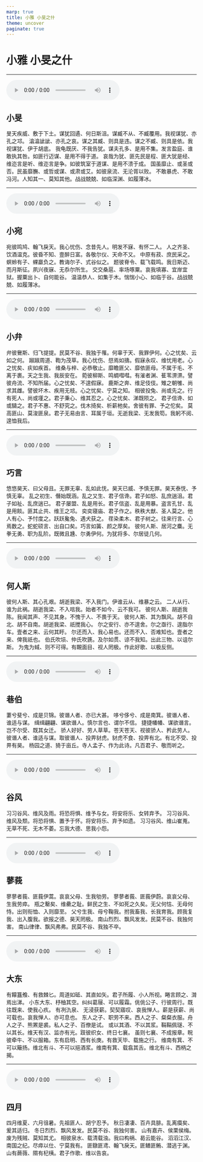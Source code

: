 ```yaml
---
marp: true
title: 小雅 小旻之什
theme: uncover
paginate: true
---
```


# 小雅 小旻之什

---

![](assets/audios/20/1.mp3)

## 小旻

旻天疾威、敷于下土。谋犹回遹、何日斯沮。谋臧不从、不臧覆用。我视谋犹、亦孔之邛。
潝潝訿訿、亦孔之哀。谋之其臧、则具是违。谋之不臧、则具是依。我视谋犹、伊于胡底。
我龟既厌、不我告犹。谋夫孔多、是用不集。发言盈庭、谁敢执其咎。如匪行迈谋、是用不得于道。
哀哉为犹、匪先民是程、匪大犹是经、维迩言是听、维迩言是争。如彼筑室于道谋、是用不溃于成。
国虽靡止、或圣或否。民虽靡膴、或哲或谋、或肃或艾。如彼泉流、无沦胥以败。
不敢暴虎、不敢冯河。人知其一、莫知其他。战战兢兢、如临深渊、如履薄冰。

---

![](assets/audios/20/2.mp3)

## 小宛

宛彼鸣鸠、翰飞戾天。我心忧伤、念昔先人。明发不寐、有怀二人。
人之齐圣、饮酒温克。彼昏不知、壹醉日富。各敬尔仪、天命不又。
中原有菽、庶民采之。螟蛉有子、蜾蠃负之。教诲尔子、式谷似之。
题彼脊令、载飞载鸣。我日斯迈、而月斯征。夙兴夜寐、无忝尔所生。
交交桑扈、率场啄粟。哀我填寡、宜岸宜狱。握粟出卜、自何能谷。
温温恭人、如集于木。惴惴小心、如临于谷。战战兢兢、如履薄冰。

---

![](assets/audios/20/3.mp3)

## 小弁

弁彼鸒斯、归飞提提。民莫不谷、我独于罹。何辜于天、我罪伊何。心之忧矣、云如之何。
踧踧周道、鞫为茂草。我心忧伤、惄焉如擣。假寐永叹、维忧用老。心之忧矣、疢如疾首。
维桑与梓、必恭敬止。靡瞻匪父、靡依匪母。不属于毛、不离于裹。天之生我、我辰安在。
菀彼柳斯、鸣蜩嘒嘒。有漼者渊、萑苇淠淠。譬彼舟流、不知所届。心之忧矣、不遑假寐。
鹿斯之奔、维足伎伎。雉之朝雊、尚求其雌。譬彼坏木、疾用无枝。心之忧矣、宁莫之知。
相彼投兔、尚或先之。行有死人、尚或墐之。君子秉心、维其忍之。心之忧矣、涕既陨之。
君子信谗、如或醻之。君子不惠、不舒究之。伐木掎矣、析薪杝矣。舍彼有罪、予之佗矣。
莫高匪山、莫浚匪泉。君子无易由言、耳属于垣。无逝我梁、无发我笱。我躬不阅、遑恤我后。

---

![](assets/audios/20/4.mp3)

## 巧言

悠悠昊天、曰父母且。无罪无辜、乱如此怃。昊天已威、予慎无罪。昊天泰怃、予慎无辜。
乱之初生、僭始既涵。乱之又生、君子信谗。君子如怒、乱庶遄沮。君子如祉、乱庶遄已。
君子屡盟、乱是用长。君子信盗、乱是用暴。盗言孔甘、乱是用餤。匪其止共、维王之邛。
奕奕寝庙、君子作之。秩秩大猷、圣人莫之。他人有心、予忖度之。跃跃毚兔、遇犬获之。
荏染柔木、君子树之。往来行言、心焉数之。蛇蛇硕言、出自口矣。巧言如簧、颜之厚矣。
彼何人斯、居河之麋。无拳无勇、职为乱阶。既微且尰、尔勇伊何。为犹将多、尔居徒几何。

---

![](assets/audios/20/5.mp3)

## 何人斯

彼何人斯、其心孔艰。胡逝我梁、不入我门。伊谁云从、维暴之云。
二人从行、谁为此祸。胡逝我梁、不入唁我。始者不如今、云不我可。
彼何人斯、胡逝我陈。我闻其声、不见其身。不愧于人、不畏于天。
彼何人斯、其为飘风。胡不自北、胡不自南。胡逝我梁、祇搅我心。
尔之安行、亦不遑舍。尔之亟行、遑脂尔车。壹者之来、云何其盱。
尔还而入、我心易也。还而不入、否难知也。壹者之来、俾我祇也。
伯氏吹埙、仲氏吹篪。及尔如贯、谅不我知。出此三物、以诅尔斯。
为鬼为蜮、则不可得。有靦面目、视人罔极。作此好歌、以极反侧。

---

![](assets/audios/20/6.mp3)

## 巷伯

萋兮斐兮、成是贝锦。彼谮人者、亦已大甚。
哆兮侈兮、成是南箕。彼谮人者、谁适与谋。
缉缉翩翩、谋欲谮人。慎尔言也、谓尔不信。
捷捷幡幡、谋欲谮言。岂不尔受、既其女迁。
骄人好好、劳人草草。苍天苍天、视彼骄人、矜此劳人。
彼谮人者、谁适与谋。取彼谮人、投畀豺虎。豺虎不食、投畀有北。有北不受、投畀有昊。
杨园之道、猗于亩丘。寺人孟子、作为此诗。凡百君子、敬而听之。

---

![](assets/audios/20/7.mp3)

## 谷风

习习谷风、维风及雨。将恐将惧、维予与女。将安将乐、女转弃予。
习习谷风、维风及颓。将恐将惧、置予于怀。将安将乐、弃予如遗。
习习谷风、维山崔嵬。无草不死、无木不萎。忘我大德、思我小怨。

---

![](assets/audios/20/8.mp3)

## 蓼莪

蓼蓼者莪、匪莪伊蒿。哀哀父母、生我劬劳。
蓼蓼者莪、匪莪伊蔚。哀哀父母、生我劳瘁。
瓶之罊矣、维罍之耻。鲜民之生、不如死之久矣。无父何怙、无母何恃。出则衔恤、入则靡至。
父兮生我、母兮鞠我。拊我畜我、长我育我。顾我复我、出入腹我。欲报之德、昊天罔极。
南山烈烈、飘风发发。民莫不谷、我独何害。
南山律律、飘风弗弗。民莫不谷、我独不卒。

---

![](assets/audios/20/9.mp3)

## 大东

有饛簋飧、有救棘匕。周道如砥、其直如矢。君子所履、小人所视。睠言顾之、潸焉出涕。
小东大东、杼柚其空。纠纠葛屦、可以履霜。佻佻公子、行彼周行。既往既来、使我心疚。
有冽氿泉、 无浸获薪。契契寤叹、哀我惮人。薪是获薪、尚可载也。哀我惮人、亦可息也。
东人之子、职劳不来。西人之子、粲粲衣服。舟人之子、熊罴是裘。私人之子、百僚是试。
或以其酒、不以其浆。鞙鞙佩璲、不以其长。维天有汉、监亦有光。跂彼织女、终日七襄。
虽则七襄、不成报章。睆彼牵牛、不以服箱。东有启明、西有长庚。有救天毕、载施之行。
维南有箕、不可以簸扬。维北有斗、不可以挹酒浆。维南有箕、载翕其舌。维北有斗、西柄之揭。

---

![](assets/audios/20/10.mp3)

## 四月

四月维夏、六月徂暑。先祖匪人、胡宁忍予。
秋日凄凄、百卉具腓。乱离瘼矣、爰其适归。
冬日烈烈、飘风发发。民莫不谷、我独何害。
山有嘉卉、侯栗侯梅。废为残贼、莫知其尤。
相彼泉水、载清载浊。我曰构祸、曷云能谷。
滔滔江汉、南国之纪。尽瘁以仕、宁莫我有。
匪鷻匪鸢、翰飞戾天。匪鳝匪鲔、潜逃于渊。
山有蕨薇、隰有杞桋。君子作歌、维以告哀。

